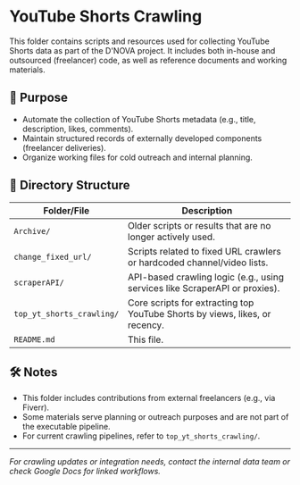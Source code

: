 # YouTube Shorts Crawling

This folder contains scripts and resources used for collecting YouTube Shorts data as part of the D'NOVA project. It includes both in-house and outsourced (freelancer) code, as well as reference documents and working materials.

## 📌 Purpose

- Automate the collection of YouTube Shorts metadata (e.g., title, description, likes, comments).
- Maintain structured records of externally developed components (freelancer deliveries).
- Organize working files for cold outreach and internal planning.

## 📁 Directory Structure

| Folder/File | Description |
|-------------|-------------|
| `Archive/` | Older scripts or results that are no longer actively used. |
| `change_fixed_url/` | Scripts related to fixed URL crawlers or hardcoded channel/video lists. |
| `scraperAPI/` | API-based crawling logic (e.g., using services like ScraperAPI or proxies). |
| `top_yt_shorts_crawling/` | Core scripts for extracting top YouTube Shorts by views, likes, or recency. |
| `README.md` | This file. |
## 🛠️ Notes

- This folder includes contributions from external freelancers (e.g., via Fiverr).
- Some materials serve planning or outreach purposes and are not part of the executable pipeline.
- For current crawling pipelines, refer to `top_yt_shorts_crawling/`.

---

*For crawling updates or integration needs, contact the internal data team or check Google Docs for linked workflows.*
